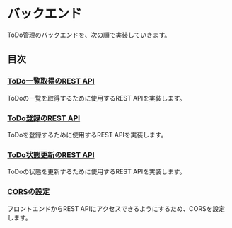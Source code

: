 # バックエンド

ToDo管理のバックエンドを、次の順で実装していきます。

## 目次

### [ToDo一覧取得のREST API](todo-list/README.md)

ToDoの一覧を取得するために使用するREST APIを実装します。

### [ToDo登録のREST API](todo-add/README.md)

ToDoを登録するために使用するREST APIを実装します。

### [ToDo状態更新のREST API](todo-update/README.md)

ToDoの状態を更新するために使用するREST APIを実装します。

### [CORSの設定](cors/README.md)

フロントエンドからREST APIにアクセスできるようにするため、CORSを設定します。